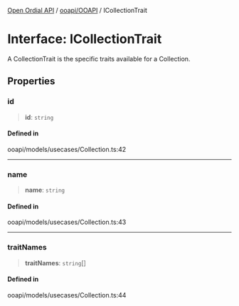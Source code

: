 [Open Ordial API](../../../README.md) / [ooapi/OOAPI](../README.md) / ICollectionTrait

# Interface: ICollectionTrait

A CollectionTrait is the specific traits available for a Collection.

## Properties

### id

> **id**: `string`

#### Defined in

ooapi/models/usecases/Collection.ts:42

***

### name

> **name**: `string`

#### Defined in

ooapi/models/usecases/Collection.ts:43

***

### traitNames

> **traitNames**: `string`[]

#### Defined in

ooapi/models/usecases/Collection.ts:44
